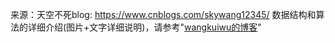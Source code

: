 来源：天空不死blog:   https://www.cnblogs.com/skywang12345/
数据结构和算法的详细介绍(图片+文字详细说明)，请参考"[wangkuiwu的博客][link_blog]"

[link_blog]: http://wangkuiwu.github.com "blog"

